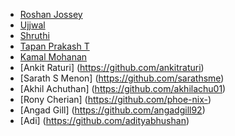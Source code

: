 - [ Roshan Jossey ]( https://github.com/Roshanjossey )
- [Ujjwal](https://github.com/uforujjwal)
- [Shruthi](https://github.com/lakshmishruthi)
- [Tapan Prakash T](https://github.com/tapanprakasht)
- [Kamal Mohanan](https://github.com/kmlmhnn)
- [Ankit Raturi] (https://github.com/ankitraturi)
- [Sarath S Menon] (https://github.com/sarathsme)
- [Akhil Achuthan] (https://github.com/akhilachu01)
- [Rony Cherian] (https://github.com/phoe-nix-)
- [Angad Gill] (https://github.com/angadgill92)
- [Adi] (https://github.com/adityabhushan)
